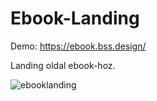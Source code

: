 # Ebook-Landing

Demo: https://ebook.bss.design/

Landing oldal ebook-hoz.

![ebooklanding](https://user-images.githubusercontent.com/57763511/152037501-71d63a49-eeab-4f97-a101-3a8f89ac642f.jpg)
